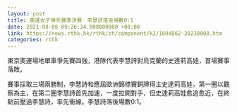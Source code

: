 ```yaml
---
layout: post
title: 奧運女子爭先賽準決賽　李慧詩落後場數0:1
date: 2021-08-08 09:26:24.000000000 +08:00
link: https://news.rthk.hk/rthk/ch/component/k2/1604862-20210808.htm
categories: rthk
---
```


東京奧運場地單車爭先賽四強，港隊代表李慧詩對烏克蘭的史達莉高娃，首場賽事落敗。

賽事採取三場兩勝制，李慧詩和應屆歐洲錦標賽銅牌得主史達莉高娃，第一圈以觀察為主，在第二圈李慧詩首先加速，一度拉開對手，但史達莉高娃愈追愈近，在終點前壓過李慧詩，率先衝線。李慧詩落後場數0:1。
